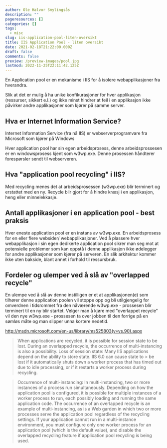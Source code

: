 ```yaml
---
author: Ole Halvor Smylingsås
description: ""
pageresources: []
categories: []
tags:
  - misc
slug: iis-application-pool-liten-oversikt
title: IIS Application Pool - liten oversikt
date: 2021-02-18T21:22:00.000Z
draft: false
comments: false
preview: /preview-images/pool.jpg
lastmod: 2022-11-25T22:11:42.125Z
---
```


En Application pool er en mekanisme i IIS for å isolere webapplikasjoner fra hverandra. 

<!--more-->
Slik at det er mulig å ha unike konfikurasjoner for hver applikasjon (ressurser, sikkert e.l.) og ikke minst hindrer at feil i en applikasjon ikke påvirker andre applikasjoner som kjører på samme server.

## Hva er Internet Information Service?
Internet Information Service (fra nå IIS) er webserverprogramvare fra Microsoft som kjører på Windows

Hver application pool har sin egen arbeidsprosess, denne arbeidsprossesen er en windowsprosess kjent som w3wp.exe. Denne prosessen håndterer forespørsler sendt til webserveren.

## Hva "application pool recycling" i IIS?
Med recycling menes det at arbeidsprosessen (w3wp.exe) blir terminert og erstattet med en ny. Recycle blir gjort for å hindre kræsj i en applikasjon, heng eller minnelekkasje.

## Antall applikasjoner i en application pool - best praksis
Hver eneste application pool er en instans av w3wp.exe. En arbeidsprosess for en eller flere websider/ webapplikasjoner. Ved å plassere hver webapplikasjon i sin egen dedikerte application pool sikrer man seg mot at potensielle problemer som kan oppstå i denne applikasjon ikke ødelegger for andre applikasjoner som kjører på serveren. En slik arkitektur kommer ikke uten bakside, blant annet i forhold til ressursbruk.

## Fordeler og ulemper ved å slå av "overlapped recycle"
En ulempe ved å slå av denne instilligen er et at applikasjonen(e) som tilhører denne application poolen vil stoppe opp og bli utilgjengelig for omverdnen i tidsrommet fra den nåværende w3wp.exe - prossesen blir terminert til en ny blir startet. Velger man å kjøre med "overlappet recycle" vil den nye w3wp.exe - prossesen ta over jobben til den forrige på en sømløs måte og man slipper unna kortere nedetid.

http://msdn.microsoft.com/en-us/library/ms525803(v=vs.90).aspx
> When applications are recycled, it is possible for session state to be lost. During an overlapped recycle, the  occurrence of multi-instancing is also a possibility.
Loss of session state: Many IIS applications depend on the ability to store state. IIS 6.0 can cause state to  > be lost if it automatically shuts down a worker process that has timed out due to idle processing, or if it  restarts a worker process during recycling.

> Occurrence of multi-instancing: In multi-instancing, two or more instances of a process run simultaneously. Depending on how the application pool is configured, it is possible for multiple instances of a worker process to run, each possibly loading and running the same application code. The occurrence of an overlapped recycle is an example of multi-instancing, as is a Web garden in which two or more processes serve the application pool regardless of the recycling settings.
If your application cannot run in a multi-instance environment, you must configure only one worker process for an application pool (which is the default value), and disable the overlapped recycling feature if application pool recycling is being used.
